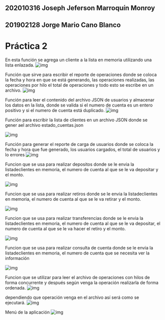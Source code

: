 ## 202010316 Joseph Jeferson Marroquín Monroy
## 201902128 Jorge Mario Cano Blanco


# Práctica 2

En esta función se agrega un cliente a la lista en memoria utilizando una lista enlazada.
![img](img/img1.PNG)

Función que sirve para escribir el reporte de operaciones donde se coloca la fecha y hora en que se está generando, las operaciones realizadas, las operaciones por hilo el total de operaciones y todo esto se escribe en un archivo.
![img](img/img2.PNG)


Función para leer el contenido del archivo JSON de usuarios  y almacenar los datos en la lista, donde se valida si el numero de cuenta es un entero positivo y si el numero de cuenta está duplicado.
![img](img/img3.PNG)

Función para escribir la lista de clientes en un archivo JSON donde se gener ael archivo estado_cuentas.json

![img](img/img4.PNG)

Función para generar el reporte de carga de usuarios donde se coloca la fecha y hora que fue generado, los usuarios cargados, el total de usuarios y lo errores
![img](img/img5.PNG)

Funcion que se usa para realizar depositos donde se le envia la listadeclientes en memoria, el numero de cuenta al que se le va depositar y el monto.

![img](img/img6.PNG)

Funcion que se usa para realizar retiros donde se le envia la listadeclientes en memoria, el numero de cuenta al que se le va retirar y el monto.

![img](img/img7.PNG)

Funcion que se usa para realizar transferencias donde se le envia la listadeclientes en memoria, el numero de cuenta al que se le va depositar, el numero de cuenta al que se le va hacer el retiro y el monto.

![img](img/img8.PNG)


Funcion que se usa para realizar consulta de cuenta donde se le envia la listadeclientes en memoria, el numero de cuenta que se necesita ver la información

![img](img/img9.PNG)

Funcion que se utilizar para leer el archivo de operaciones con hilos de forma concurrente y después según venga la operación realizarla de forma ordenada.
![img](img/img10.PNG)

dependiendo que operación venga en el archivo así será como se ejecutará.
![img](img/img11.PNG)

Menú de la aplicación
![img](img/img12.PNG)



